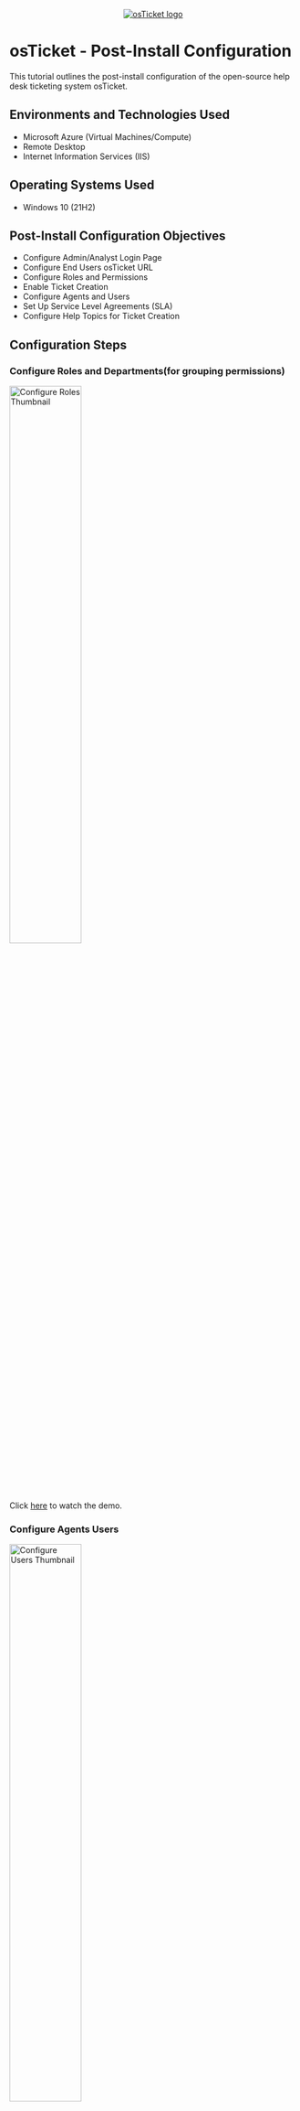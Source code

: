 <p align="center">
  <a href="https://i.imgur.com/Clzj7Xs.png" target="_blank">
    <img src="https://i.imgur.com/Clzj7Xs.png" alt="osTicket logo" />
  </a>
</p>

<h1>osTicket - Post-Install Configuration</h1>
This tutorial outlines the post-install configuration of the open-source help desk ticketing system osTicket.<br />

<h2>Environments and Technologies Used</h2>

- Microsoft Azure (Virtual Machines/Compute)
- Remote Desktop
- Internet Information Services (IIS)

<h2>Operating Systems Used</h2>

- Windows 10 (21H2)

<h2>Post-Install Configuration Objectives</h2>

- Configure Admin/Analyst Login Page
- Configure End Users osTicket URL
- Configure Roles and Permissions
- Enable Ticket Creation
- Configure Agents and Users
- Set Up Service Level Agreements (SLA)
- Configure Help Topics for Ticket Creation

<h2>Configuration Steps</h2>

<h3>Configure Roles and Departments(for grouping permissions)</h3>
<img src="https://img.youtube.com/vi/J0IAWFgxjSQ/0.jpg" alt="Configure Roles Thumbnail" width="50%" />
<br />
Click <a href="https://www.youtube.com/watch?v=4xcHdKU_IQI" target="_blank">here</a> to watch the demo.

<h3>Configure Agents Users</h3>
<img src="https://img.youtube.com/vi/IRuOkFk-tJE/0.jpg" alt="Configure Users Thumbnail" width="50%" />
<br />
Click <a href="https://www.youtube.com/watch?v=PXeVL4-EY2c" target="_blank">here</a> to watch the demo.

<h3>Configure Service Level Agreements (SLA)</h3>
<img src="https://img.youtube.com/vi/fGUPBucEu9Q/0.jpg" alt="Configure SLA Thumbnail" width="50%" />
<br />
Click <a href="https://www.youtube.com/watch?v=oaSChb62ftY" target="_blank">here</a> to watch the demo.

<h3>Configure Help Topics</h3>
<img src="https://img.youtube.com/vi/_1cg-9NKU8g/0.jpg" alt="Configure Help Topics Thumbnail" width="50%" />
<br />
Click <a href="https://www.youtube.com/watch?v=eSF8pCwrlgE" target="_blank">here</a> to watch the demo.

<h2>Conclusion</h2>
This tutorial covered the essential steps to configure osTicket after installation. These configurations ensure that your help desk system is set up efficiently to manage and resolve user tickets effectively. Remember to test the system thoroughly to ensure all configurations are working as expected. If you need a visual demonstration, check out the provided demos above.
